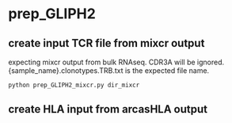 # prep_GLIPH2

## create input TCR file from mixcr output

expecting mixcr output from bulk RNAseq. CDR3A will be ignored.
{sample_name}.clonotypes.TRB.txt is the expected file name.

```
python prep_GLIPH2_mixcr.py dir_mixcr
```

## create HLA input from arcasHLA output
